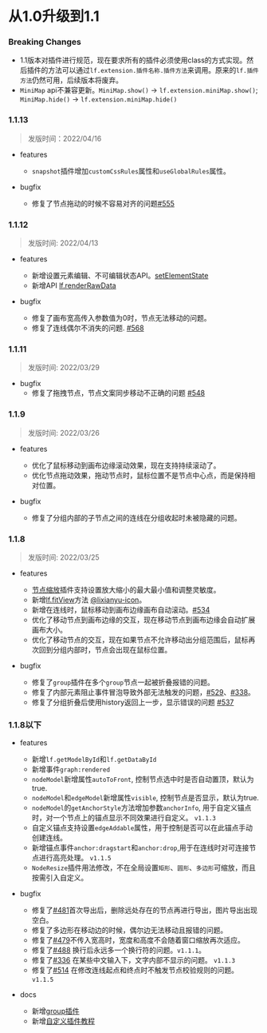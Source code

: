 # 从1.0升级到1.1

### Breaking Changes

- 1.1版本对插件进行规范，现在要求所有的插件必须使用class的方式实现。然后插件的方法可以通过`lf.extension.插件名称.插件方法`来调用。原来的`lf.插件方法`仍然可用，后续版本将废弃。
- `MiniMap` api不兼容更新。`MiniMap.show()` -> `lf.extension.miniMap.show()`; `MiniMap.hide()` -> `lf.extension.miniMap.hide()`

### 1.1.13

> 发版时间：2022/04/16

- features
  - `snapshot`插件增加`customCssRules`属性和`useGlobalRules`属性。

- bugfix
  - 修复了节点拖动的时候不容易对齐的问题[#555](https://github.com/didi/LogicFlow/issues/555)
  
### 1.1.12

> 发版时间: 2022/04/13

- features
  - 新增设置元素编辑、不可编辑状态API。[setElementState](/api/graphModelApi.html#setelementstate)
  - 新增API [lf.renderRawData](/api/logicFlowApi.html#renderrawdata)
  
- bugfix
  - 修复了画布宽高传入参数值为0时，节点无法移动的问题。
  - 修复了连线偶尔不消失的问题. [#568](https://github.com/didi/LogicFlow/issues/568)

### 1.1.11

> 发版时间: 2022/03/29

- bugfix
  - 修复了拖拽节点，节点文案同步移动不正确的问题 [#548](https://github.com/didi/LogicFlow/issues/548)

### 1.1.9

> 发版时间: 2022/03/26

- features
  - 优化了鼠标移动到画布边缘滚动效果，现在支持持续滚动了。
  - 优化节点拖动效果，拖动节点时，鼠标位置不是节点中心点，而是保持相对位置。

- bugfix
  - 修复了分组内部的子节点之间的连线在分组收起时未被隐藏的问题。

### 1.1.8 

> 发版时间: 2022/03/25

- features
  - [节点缩放](/guide/extension/extension-node-resize.html)插件支持设置放大缩小的最大最小值和调整灵敏度。
  - 新增[lf.fitView](/api/logicFlowApi.html#fitview)方法 [@lixianyu-icon](https://github.com/lixianyu-icon)。
  - 新增在连线时，鼠标移动到画布边缘画布自动滚动。[#534](https://github.com/didi/LogicFlow/issues/534)
  - 优化了移动节点到画布边缘的交互，现在移动节点到画布边缘会自动扩展画布大小。
  - 优化了移动节点的交互，现在如果节点不允许移动出分组范围后，鼠标再次回到分组内部时，节点会出现在鼠标位置。

- bugfix
  - 修复了`group`插件在多个`group`节点一起被折叠报错的问题。
  - 修复了内部元素阻止事件冒泡导致外部无法触发的问题，[#529](https://github.com/didi/LogicFlow/issues/529)、[#338](https://github.com/didi/LogicFlow/issues/338)。
  - 修复了分组折叠后使用history返回上一步，显示错误的问题 [#537](https://github.com/didi/LogicFlow/issues/537)
  
### 1.1.8以下

- features
  - 新增`lf.getModelById`和`lf.getDataById`
  - 新增事件`graph:rendered`
  - `nodeModel`新增属性`autoToFront`, 控制节点选中时是否自动置顶，默认为true.
  - `nodeModel`和`edgeModel`新增属性`visible`, 控制节点是否显示，默认为true.
  - `nodeModel`的`getAnchorStyle`方法增加参数`anchorInfo`, 用于自定义锚点时，对一个节点上的锚点显示不同效果进行自定义。 `v1.1.3`
  - 自定义锚点支持设置`edgeAddable`属性，用于控制是否可以在此锚点手动创建连线。
  - 新增锚点事件`anchor:dragstart`和`anchor:drop`,用于在连线时对可连接节点进行高亮处理。 `v1.1.5`
  - `NodeResize`插件用法修改，不在全局设置`矩形`、`圆形`、`多边形`可缩放，而且按需引入自定义。

- bugfix
  - 修复了[#481](https://github.com/didi/LogicFlow/issues/481)首次导出后，删除远处存在的节点再进行导出，图片导出出现空白。
  - 修复了多边形在移动边的时候，偶尔边无法移动且报错的问题。
  - 修复了[#479](https://github.com/didi/LogicFlow/issues/479)不传入宽高时，宽度和高度不会随着窗口缩放再次适应。
  - 修复了[#488](https://github.com/didi/LogicFlow/issues/488) 换行后永远多一个换行符的问题。`v1.1.1`。
  - 修复了[#336](https://github.com/didi/LogicFlow/issues/336) 在某些中文输入下，文字内部不显示的问题。 `v1.1.3`
  - 修复了[#514](https://github.com/didi/LogicFlow/issues/514) 在修改连线起点和终点时不触发节点校验规则的问题。 `v1.1.5`

- docs
  - 新增[group插件](/guide/extension/component-group.md)
  - 新增[自定义插件教程](/guide/extension/component-custom.html)